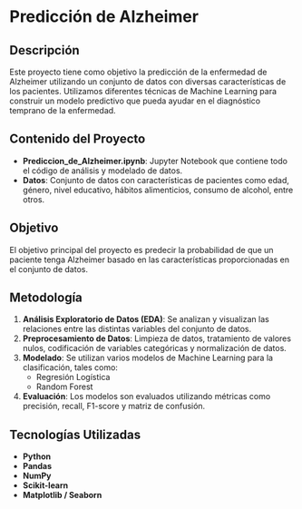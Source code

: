 # Predicción de Alzheimer

## Descripción

Este proyecto tiene como objetivo la predicción de la enfermedad de Alzheimer utilizando un conjunto de datos con diversas características de los pacientes. Utilizamos diferentes técnicas de Machine Learning para construir un modelo predictivo que pueda ayudar en el diagnóstico temprano de la enfermedad.

## Contenido del Proyecto

- **Prediccion_de_Alzheimer.ipynb**: Jupyter Notebook que contiene todo el código de análisis y modelado de datos.
- **Datos**: Conjunto de datos con características de pacientes como edad, género, nivel educativo, hábitos alimenticios, consumo de alcohol, entre otros.
  
## Objetivo

El objetivo principal del proyecto es predecir la probabilidad de que un paciente tenga Alzheimer basado en las características proporcionadas en el conjunto de datos.

## Metodología

1. **Análisis Exploratorio de Datos (EDA)**: Se analizan y visualizan las relaciones entre las distintas variables del conjunto de datos.
2. **Preprocesamiento de Datos**: Limpieza de datos, tratamiento de valores nulos, codificación de variables categóricas y normalización de datos.
3. **Modelado**: Se utilizan varios modelos de Machine Learning para la clasificación, tales como:
   - Regresión Logística
   - Random Forest
4. **Evaluación**: Los modelos son evaluados utilizando métricas como precisión, recall, F1-score y matriz de confusión.

## Tecnologías Utilizadas

- **Python**
- **Pandas**
- **NumPy**
- **Scikit-learn**
- **Matplotlib / Seaborn**

